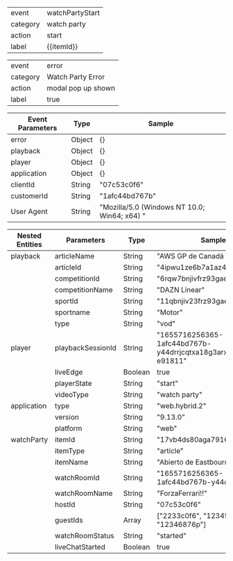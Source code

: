 |              |                   |
| -------------| ------------------|
| event        | watchPartyStart   |
| category     | watch party       | 
| action       | start             |
| label        | {{itemId}}        | 



|              |                   |
| -------------| ------------------|
| event    | error            |
| category     | Watch Party Error | 
| action       | modal pop up shown|
| label        | true              | 

|   Event Parameters    |       Type        | Sample         |
| -------------    | ------------------|----------------|
| error          | Object            |   {}             |
| playback       | Object            |   {}             |
| player         | Object            |   {}             |
| application    | Object            |   {}             | 
| clientId       | String            | "07c53c0f6"    | 
| customerId       | String          | "1afc44bd767b" |
| User Agent      | String          | "Mozilla/5.0 (Windows NT 10.0; Win64; x64) " |

|Nested Entities| Parameters         |  Type | Sample|
|--------------|-------------------|-------| -----|
|playback      | articleName       | String| "AWS GP de Canadá | Carrera" |
|              | articleId         | String| "4ipwu1ze6b7a1az4ztflqyluw"|
|              | competitionId     | String| "6rqw7bnjivfrz93gae0lboea4"|
|              | competitionName     | String| "DAZN Linear"|
|              | sportId     | String| "11qbnjiv23frz93gae1234a4"|
|              | sportname     | String| "Motor"|
|              | type     | String| "vod"|
|player              | playbackSessionId | String| "1655716256365-1afc44bd767b-y44drrjcqtxa18g3arxjz58ge-e91811"|
|          | liveEdge | Boolean| true|
|          | playerState | String| "start"|
|          | videoType | String| "watch party"|
|application              | type | String| "web.hybrid.2"|
|                   | version | String| "9.13.0"|
|                   | platform | String| "web"|
|watchParty         | itemId | String| "17vb4ds80aga7916d0dc6gvbn"|
|         | itemType | String| "article"|
|         | itemName | String| "Abierto de Eastbourne | Día 2"|
|         | watchRoomId | String| "1655716256365-1afc44bd767b-y44drrjc"|
|         | watchRoomName | String| "ForzaFerrari!!"|
|         | hostId | String| "07c53c0f6"|
|         | guestIds | Array| ["2233c0f6", "123450f6", "12346876p"]|
|         | watchRoomStatus | String| "started"|
|         | liveChatStarted | Boolean| true |




